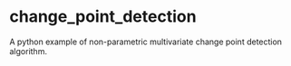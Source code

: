 # change_point_detection
A python example of non-parametric multivariate change point detection algorithm. 

